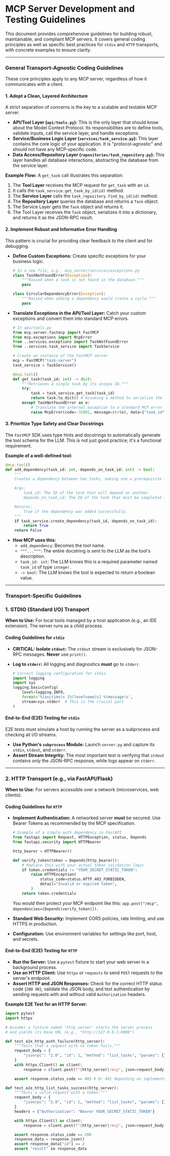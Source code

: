 # MCP Server Development and Testing Guidelines

This document provides comprehensive guidelines for building robust, maintainable, and compliant MCP servers. It covers general coding principles as well as specific best practices for `stdio` and `HTTP` transports, with concrete examples to ensure clarity.

---

### General Transport-Agnostic Coding Guidelines

These core principles apply to any MCP server, regardless of how it communicates with a client.

#### 1. Adopt a Clean, Layered Architecture

A strict separation of concerns is the key to a scalable and testable MCP server.

*   **API/Tool Layer (`api/tools.py`):** This is the only layer that should know about the Model Context Protocol. Its responsibilities are to define tools, validate inputs, call the service layer, and handle exceptions.
*   **Service/Business Logic Layer (`services/task_service.py`):** This layer contains the core logic of your application. It is "protocol-agnostic" and should not have any MCP-specific code.
*   **Data Access/Repository Layer (`repositories/task_repository.py`):** This layer handles all database interactions, abstracting the database from the service layer.

**Example Flow:** A `get_task` call illustrates this separation:
1.  The **Tool Layer** receives the MCP request for `get_task` with an `id`.
2.  It calls the `task_service.get_task_by_id(id)` method.
3.  The **Service Layer** calls the `task_repository.find_by_id(id)` method.
4.  The **Repository Layer** queries the database and returns a `Task` object.
5.  The Service Layer gets the `Task` object and returns it.
6.  The Tool Layer receives the `Task` object, serializes it into a dictionary, and returns it as the JSON-RPC result.

#### 2. Implement Robust and Informative Error Handling

This pattern is crucial for providing clear feedback to the client and for debugging.

*   **Define Custom Exceptions:** Create specific exceptions for your business logic.
    ```python
    # In a new file, e.g., mcp_server/services/exceptions.py
    class TaskNotFoundError(Exception):
        """Raised when a task is not found in the database."""
        pass

    class CircularDependencyError(Exception):
        """Raised when adding a dependency would create a cycle."""
        pass
    ```
*   **Translate Exceptions in the API/Tool Layer:** Catch your custom exceptions and convert them into standard MCP errors.
    ```python
    # In api/tools.py
    from mcp.server.fastmcp import FastMCP
    from mcp.exceptions import McpError
    from ..services.exceptions import TaskNotFoundError
    from ..services.task_service import TaskService

    # Create an instance of the FastMCP server
    mcp = FastMCP("task-server")
    task_service = TaskService()

    @mcp.tool()
    def get_task(task_id: int) -> dict:
        """Retrieves a single task by its unique ID."""
        try:
            task = task_service.get_task(task_id)
            return task.to_dict() # Assuming a method to serialize the object
        except TaskNotFoundError as e:
            # Translate the internal exception to a standard MCP error
            raise McpError(code=-32001, message=str(e), data={"task_id": task_id})
    ```

#### 3. Prioritize Type Safety and Clear Docstrings

The `FastMCP` SDK uses type hints and docstrings to automatically generate the tool schema for the LLM. This is not just good practice; it's a functional requirement.

**Example of a well-defined tool:**
```python
@mcp.tool()
def add_dependency(task_id: int, depends_on_task_id: int) -> bool:
    """
    Creates a dependency between two tasks, making one a prerequisite for the other.

    Args:
        task_id: The ID of the task that will depend on another.
        depends_on_task_id: The ID of the task that must be completed first.

    Returns:
        True if the dependency was added successfully.
    """
    if task_service.create_dependency(task_id, depends_on_task_id):
        return True
    return False
```
*   **How MCP uses this:**
    *   `add_dependency`: Becomes the tool name.
    *   `"""..."""`: The entire docstring is sent to the LLM as the tool's description.
    *   `task_id: int`: The LLM knows this is a required parameter named `task_id` of type `integer`.
    *   `-> bool`: The LLM knows the tool is expected to return a boolean value.

---

### Transport-Specific Guidelines

### 1. STDIO (Standard I/O) Transport

**When to Use:** For local tools managed by a host application (e.g., an IDE extension). The server runs as a child process.

#### Coding Guidelines for `stdio`

*   **CRITICAL: Isolate `stdout`:** The `stdout` stream is exclusively for JSON-RPC messages. **Never** use `print()`.
*   **Log to `stderr`:** All logging and diagnostics **must** go to `stderr`.

    ```python
    # Correct logging configuration for stdio
    import logging
    import sys
    logging.basicConfig(
        level=logging.INFO,
        format='%(asctime)s [%(levelname)s] %(message)s',
        stream=sys.stderr  # This is the crucial part
    )
    ```

#### End-to-End (E2E) Testing for `stdio`

E2E tests must simulate a host by running the server as a subprocess and checking all I/O streams.

*   **Use Python's `subprocess` Module:** Launch `server.py` and capture its `stdin`, `stdout`, and `stderr`.
*   **Assert Stream Integrity:** The most important test is verifying that `stdout` contains *only* the JSON-RPC response, while logs appear on `stderr`.

---

### 2. HTTP Transport (e.g., via FastAPI/Flask)

**When to Use:** For servers accessible over a network (microservices, web clients).

#### Coding Guidelines for `HTTP`

*   **Implement Authentication:** A networked server **must** be secured. Use Bearer Tokens as recommended by the MCP specification.
    ```python
    # Example of a simple auth dependency in FastAPI
    from fastapi import Request, HTTPException, status, Depends
    from fastapi.security import HTTPBearer

    http_bearer = HTTPBearer()

    def verify_token(token = Depends(http_bearer)):
        # Replace this with your actual token validation logic
        if token.credentials != "YOUR_SECRET_STATIC_TOKEN":
            raise HTTPException(
                status_code=status.HTTP_403_FORBIDDEN,
                detail="Invalid or expired token",
            )
        return token.credentials
    ```
    You would then protect your MCP endpoint like this: `app.post("/mcp", dependencies=[Depends(verify_token)])`.

*   **Standard Web Security:** Implement CORS policies, rate limiting, and use HTTPS in production.
*   **Configuration:** Use environment variables for settings like port, host, and secrets.

#### End-to-End (E2E) Testing for `HTTP`

*   **Run the Server:** Use a `pytest` fixture to start your web server in a background process.
*   **Use an HTTP Client:** Use `httpx` or `requests` to send `POST` requests to the server's endpoint.
*   **Assert HTTP and JSON Responses:** Check for the correct HTTP status code (`200 OK`), validate the JSON body, and test authentication by sending requests with and without valid `Authorization` headers.

**Example E2E Test for an HTTP Server:**
```python
import pytest
import httpx

# Assumes a fixture named 'http_server' starts the server process
# and yields its base URL (e.g., "http://127.0.0.1:8000")

def test_e2e_http_auth_failure(http_server):
    """Tests that a request with no token fails."""
    request_body = {
        "jsonrpc": "2.0", "id": 1, "method": "list_tasks", "params": {}
    }
    with httpx.Client() as client:
        response = client.post(f"{http_server}/mcp", json=request_body)

    assert response.status_code == 403 # Or 401 depending on implementation

def test_e2e_http_list_tasks_success(http_server):
    """Tests a valid request with a token."""
    request_body = {
        "jsonrpc": "2.0", "id": 2, "method": "list_tasks", "params": {}
    }
    headers = {"Authorization": "Bearer YOUR_SECRET_STATIC_TOKEN"}

    with httpx.Client() as client:
        response = client.post(f"{http_server}/mcp", json=request_body, headers=headers)

    assert response.status_code == 200
    response_data = response.json()
    assert response_data["id"] == 2
    assert "result" in response_data
```
